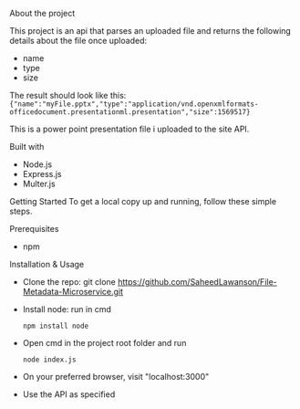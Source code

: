 About the project

This project is an api that parses an uploaded file and returns the following details about the file once uploaded:

-   name
-   type
-   size

The result should look like this: 
```{"name":"myFile.pptx","type":"application/vnd.openxmlformats-officedocument.presentationml.presentation","size":1569517}```

This is a power point presentation file i uploaded to the site API.


Built with

- Node.js
- Express.js
- Multer.js


Getting Started
To get a local copy up and running, follow these simple steps.


Prerequisites

- npm


Installation & Usage

- Clone the repo: git clone https://github.com/SaheedLawanson/File-Metadata-Microservice.git

- Install node: run in cmd
    
    ```npm install node```

- Open cmd in the project root folder and run 
    
    ```node index.js```

- On your preferred browser, visit "localhost:3000"

- Use the API as specified